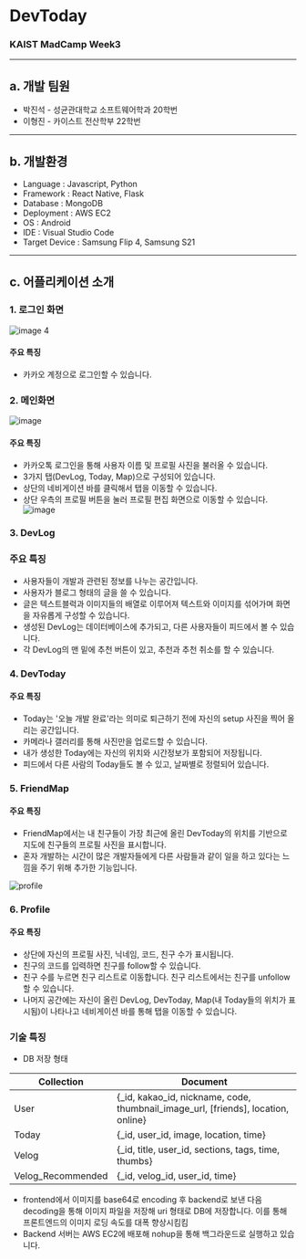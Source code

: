 # DevToday

### KAIST MadCamp Week3

---

## a. 개발 팀원

- 박진석 - 성균관대학교 소프트웨어학과 20학번
- 이형진 - 카이스트 전산학부 22학번

---

## b. 개발환경

- Language : Javascript, Python
- Framework : React Native, Flask
- Database : MongoDB
- Deployment : AWS EC2
- OS : Android
- IDE : Visual Studio Code
- Target Device : Samsung Flip 4, Samsung S21

---

## c. 어플리케이션 소개

### 1. 로그인 화면

![image 4](https://github.com/HYJP-KAIST-Madcamp-Week3/MadCamp3/assets/68769481/dce052b9-74f3-40b5-881e-b8dda6cc2ed3)

#### 주요 특징

- 카카오 계정으로 로그인할 수 있습니다.

### 2. 메인화면

![image](https://github.com/HYJP-KAIST-Madcamp-Week3/MadCamp3/assets/68769481/b61b8a87-73ad-4e1e-95e5-43f77c7f3a45)

#### 주요 특징

- 카카오톡 로그인을 통해 사용자 이름 및 프로필 사진을 불러올 수 있습니다.
- 3가지 탭(DevLog, Today, Map)으로 구성되어 있습니다.
- 상단의 네비게이션 바를 클릭해서 탭을 이동할 수 있습니다.
- 상단 우측의 프로필 버튼을 눌러 프로필 편집 화면으로 이동할 수 있습니다.
![image](https://github.com/HYJP-KAIST-Madcamp-Week3/MadCamp3/assets/68769481/d9f3e730-8881-4ba3-8c52-bce16668cb43)

### 3. DevLog

### 주요 특징

- 사용자들이 개발과 관련된 정보를 나누는 공간입니다.
- 사용자가 블로그 형태의 글을 쓸 수 있습니다.
- 글은 텍스트블럭과 이미지들의 배열로 이루어져 텍스트와 이미지를 섞어가며 화면을 자유롭게 구성할 수 있습니다.
- 생성된 DevLog는 데이터베이스에 추가되고, 다른 사용자들이 피드에서 볼 수 있습니다.
- 각 DevLog의 맨 밑에 추천 버튼이 있고, 추천과 추천 취소를 할 수 있습니다.

### 4. DevToday

#### 주요 특징

- Today는 '오늘 개발 완료'라는 의미로 퇴근하기 전에 자신의 setup 사진을 찍어 올리는 공간입니다.
- 카메라나 갤러리를 통해 사진만을 업로드할 수 있습니다.
- 내가 생성한 Today에는 자신의 위치와 시간정보가 포함되어 저장됩니다.
- 피드에서 다른 사람의 Today들도 볼 수 있고, 날짜별로 정렬되어 있습니다.

### 5. FriendMap

#### 주요 특징

- FriendMap에서는 내 친구들이 가장 최근에 올린 DevToday의 위치를 기반으로 지도에 친구들의 프로필 사진을 표시합니다.
- 혼자 개발하는 시간이 많은 개발자들에게 다른 사람들과 같이 일을 하고 있다는 느낌을 주기 위해 추가한 기능입니다.



![profile](https://github.com/HYJP-KAIST-Madcamp-Week3/MadCamp3/assets/68769481/370d388b-bed1-45ad-b57f-b17c48a7ec19)


### 6. Profile

#### 주요 특징

- 상단에 자신의 프로필 사진, 닉네임, 코드, 친구 수가 표시됩니다.
- 친구의 코드를 입력하면 친구를 follow할 수 있습니다.
- 친구 수를 누르면 친구 리스트로 이동합니다. 친구 리스트에서는 친구를 unfollow할 수 있습니다.
- 나머지 공간에는 자신이 올린 DevLog, DevToday, Map(내 Today들의 위치가 표시됨)이 나타나고 네비게이션 바를 통해 탭을 이동할 수 있습니다.

### 기술 특징

- DB 저장 형태
  
|Collection|Document|
|------|--- |
|User|{_id, kakao_id, nickname, code, thumbnail_image_url, [friends], location, online} |
|Today|{_id, user_id, image, location, time} |
|Velog|{_id, title, user_id, sections, tags, time, thumbs} |
|Velog_Recommended|{_id, velog_id, user_id, time} |

- frontend에서 이미지를 base64로 encoding 후 backend로 보낸 다음 decoding을 통해 이미지 파일을 저장해 uri 형태로 DB에 저장합니다. 이를 통해 프론트엔드의 이미지 로딩 속도를 대폭 향상시킴킴
- Backend 서버는 AWS EC2에 배포해 nohup을 통해 백그라운드로 실행하고 있습니다.
